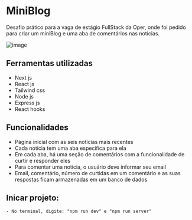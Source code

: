 # MiniBlog

Desafio prático para a vaga de estágio FullStack da Oper, onde foi pedido para criar um miniBlog e uma aba de comentários nas notícias.

![image](https://user-images.githubusercontent.com/100159869/233350244-c940c36e-c033-4abb-a970-be8d868a3b72.png)


## Ferramentas utilizadas
 
   - Next js
   - React js
   - Tailwind css
   - Node js
   - Express js
   - React hooks
   

## Funcionalidades

   - Página inicial com as seis notícias mais recentes
   - Cada notícia tem uma aba específica para ela
   - Em cada aba, há uma seção de comentários com a funcionalidade de curtir e responder eles
   - Para comentar uma notícia, o usuário deve informar seu email
   - Email, comentário, número de curtidas em um comentário e as suas respostas ficam armazenadas em um banco de dados
   

## Inicar projeto:
    - No terminal, digite: "npm run dev" e "npm run server"

